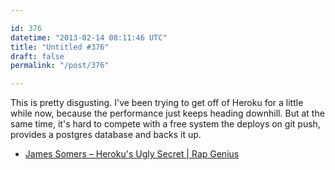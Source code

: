 ```yaml
---

id: 376
datetime: "2013-02-14 08:11:46 UTC"
title: "Untitled #376"
draft: false
permalink: "/post/376"

---
```


This is pretty disgusting. I've been trying to get off of Heroku for a little while now, because the performance just keeps heading downhill. But at the same time, it's hard to compete with a free system the deploys on git push, provides a postgres database and backs it up. 

 
 * [James Somers – Heroku's Ugly Secret | Rap Genius](http://rapgenius.com/James-somers-herokus-ugly-secret-lyrics)



